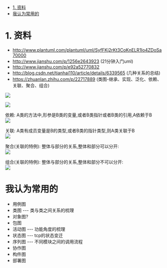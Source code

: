 

<!-- TOC -->

- [1. 资料](#1-资料)
- [我认为常用的](#我认为常用的)

<!-- /TOC -->

# 1. 资料

* http://www.plantuml.com/plantuml/uml/SyfFKj2rKt3CoKnELR1Io4ZDoSa70000
* http://www.jianshu.com/p/1256e2643923 (21分钟入门uml)
* http://www.jianshu.com/p/e92a52770832 
* http://blog.csdn.net/tianhai110/article/details/6339565 (几种关系的总结)
* https://zhuanlan.zhihu.com/p/22717889 (类图-继承、实现、泛化、依赖、关联、聚合、组合)


![](https://pic3.zhimg.com/80/v2-210b63fc2770591a3f1dbb2925d0c169_hd.jpg)  

![](https://pic2.zhimg.com/80/v2-32bbb1eac0f327d90461441dd14671e8_hd.jpg)  

依赖: A类的方法中,形参是B类的变量,或者B类指针或者B类的引用,A依赖于B  
![](https://pic2.zhimg.com/80/v2-71a518c254924b7723a533752899cdcb_hd.jpg)  

关联: A类有成员变量是B的类型,或者B类的指针类型,则A类关联于B  
![](https://pic2.zhimg.com/80/v2-e1dee21b7274e566d0dcd36f59d1e5da_hd.jpg)  

聚合(关联的特例): 整体与部分的关系,整体和部分可以分开:  
![](https://pic2.zhimg.com/80/v2-34057fc8fe4bbcee939a6982b9f6d3de_hd.jpg)  

组合(关联的特例): 整体与部分的关系,整体和部分不可以分开:  
![](https://pic4.zhimg.com/80/v2-6eacb1a4d9f56c3c09bd805c2c8db01d_hd.jpg)  



# 我认为常用的


* 用例图
* 类图   --- 类与类之间关系的梳理
* 对象图?
* 包图
* 活动图 --- 功能角度的梳理
* 状态图 --- tcp的状态变迁
* 序列图 --- 不同模块之间的调用流程
* 协作图
* 构件图
* 部署图
